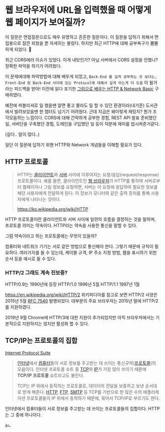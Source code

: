 # 웹 브라우저에 URL을 입력했을 때 어떻게 웹 페이지가 보여질까? 

이 질문은 면접질문으로도 매우 유명하고 흔흔한 질문이다. 이 질문을 답하기 위해서 면접용으로 잠깐 외웠을 뿐 자세히는 몰랐다. 하지만 최근 HTTP에 대해 공부욕구가 뿜뿜하게 되었다. 💪

최근 CORS에러 이슈가 있었다. 
이게 내탓인가? 아님 서버에서 CORS 설정을 안했나? 정확한 파악을 하기가 어려웠다.

이 문제에대해 파악방법에 대해 배우게 되었고, `Back-End 를 깊게 공부하는 것 보다는, Front-End 랑 Back-End 사이에 있는 Protocol에 대해서 깊게 아는게 더 도움` 이 될거라는 피드백을 받아! 이전에 읽다 포기한 [그림으로 배우는 HTTP & Network Basic](http://www.kyobobook.co.kr/product/detailViewKor.laf?ejkGb=KOR&mallGb=KOR&barcode=9788931447897&orderClick=LEa&Kc=) 구매하였다. 

예전에 퍼블리셔로 일 했을땐 알면 좋고 몰라도 일 할 수 있던 환경이라(내기준) 도서관에서 빌려보았을땐 한 챕터도 넘기기 어려웠다. 근데 지금은 왜이렇게 재밌지? 뭔가 조각모음하는 느낌이다. CORS에 대해 간략하게 공부한 경험, REST API 발표 준비했던 일, 서버단을 구축했던 경험, 도메인을 구입했던 일 등이 덕분에 재미를 업시켜준거같다.

(길다.. 말이 많다..)

일단 이 질문에 답하기 위핸 HTTP와 Network 개념들을 이해할 필요가 있다.



## HTTP 프로토콜

> HTTP는 [클라이언트](https://ko.wikipedia.org/wiki/클라이언트)와 [서버](https://ko.wikipedia.org/wiki/서버) 사이에 이루어지는 요청/응답(request/response) 프로토콜이다. 예를 들면, 클라이언트인 [웹 브라우저](https://ko.wikipedia.org/wiki/웹_브라우저)가 HTTP를 통하여 서버로부터 웹페이지나 그림 정보를 요청하면, 서버는 이 요청에 응답하여 필요한 정보를 해당 사용자에게 전달하게 된다. 이 정보가 모니터와 같은 출력 장치를 통해 사용자에게 나타나는 것이다.
>
> https://ko.wikipedia.org/wiki/HTTP

HTTP 프로토콜이란 클라이언트와 서버 사이에 일련의 흐름을 결정하는 것을 말하며, 프로토콜 의미는 약속이다. HTTP라는 약속을 사용한 통신을 말할 수 있다.

그럼 약속이라고 하는 프로토콜에는 무엇이 있을까? 

컴퓨터와 네트워크 기기는 서로 같은 방법으로 통신해야 한다. 그렇기 때문에 규칙이 필요하다. 여러가지를 들 수 있는데, 케이블 규격, IP 주소 지정 방법, 웹을 표시하기 위한 순서 등을 예시로 들 수 있다.



### HTTP/2 그래도 계속 진보중?

HTTP/0.9는 1990년에 등장
HTTP/1.0 1996년 5월
HTTP/1.1 1997년 1월

https://en.wikipedia.org/wiki/HTTP/2 위키피디아를 참고로 보면 HTTP/2 사양은 2015년 5월 [RFC 7540](https://tools.ietf.org/html/rfc7540) 발행되었다.
대부분의 주요 브라우저는 2015년 말에 HTTP/2를 지원하였다.

2019년 9월 Chrome에 HTTP/3에 대한 지원이 추가되었지만 아직 브라우저에서는 기본적으로 지원하지는 않지만 활성화 할 수 있다.



 ## TCP/IP는 프로토콜의 집합

[Internet Protocol Suite](https://ko.wikipedia.org/wiki/인터넷_프로토콜_스위트)

> [인터넷](https://ko.wikipedia.org/wiki/인터넷)에서 [컴퓨터](https://ko.wikipedia.org/wiki/컴퓨터)들이 서로 정보를 주고받는 데 쓰이는 통신규약([프로토콜](https://ko.wikipedia.org/wiki/통신_프로토콜))의 모음이다. 인터넷 프로토콜 슈트 중 [TCP](https://ko.wikipedia.org/wiki/전송_제어_프로토콜)와 [IP](https://ko.wikipedia.org/wiki/인터넷_프로토콜)가 가장 많이 쓰이기 때문에 **TCP/IP 프로토콜** 슈트라고도 불린다.
>
> TCP는 IP 위에서 동작하는 프로토콜로, 데이터의 전달을 보증하고 보낸 순서대로 받게 해준다. [HTTP](https://ko.wikipedia.org/wiki/HTTP), [FTP](https://ko.wikipedia.org/wiki/파일_전송_프로토콜), [SMTP](https://ko.wikipedia.org/wiki/SMTP) 등 TCP를 기반으로 한 많은 수의 애플리케이션 프로토콜들이 IP 위에서 동작하기 때문에, 묶어서 TCP/IP로 부르기도 한다.

인터넷에서 컴퓨터들이 서로 정보를 주고받는 데 쓰이는 프로토콜들의 집합이다. HTTP는 그 중에 하나이다.



aㄴ



